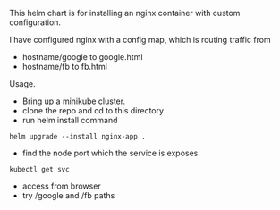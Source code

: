This helm chart is for installing an nginx container with custom configuration. 

I have configured nginx with a config map, which is routing traffic from 

-  hostname/google to google.html
-  hostname/fb to fb.html

Usage.

- Bring up a minikube cluster.
- clone the repo and cd to this directory
- run helm install command

```
helm upgrade --install nginx-app .
```

- find the node port which the service is exposes.

```
kubectl get svc
```
- access from browser
- try /google and /fb paths


